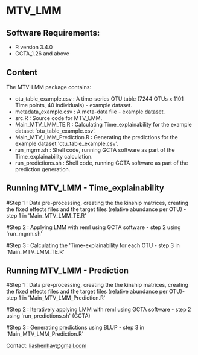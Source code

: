 # MTV_LMM


Software Requirements:
-----------------------

- R version 3.4.0
- GCTA_1.26 and above


Content
-----------------------
The MTV-LMM package contains:
- otu_table_example.csv : A time-series OTU table (7244 OTUs x 1101 Time points, 40 individuals) - example dataset.
- metadata_example.csv : A meta-data file - example dataset. 
- src.R : Source code for MTV_LMM.
- Main_MTV_LMM_TE.R : Calculating Time_explainability for the example dataset 'otu_table_example.csv'.  
- Main_MTV_LMM_Prediction.R : Generating the predictions for the example dataset 'otu_table_example.csv'.
- run_mgrm.sh : Shell code, running GCTA software as part of the Time_explainability calculation.
- run_predictions.sh : Shell code, running GCTA software  as part of the prediction generation.


Running MTV_LMM - Time_explainability
--------------------------
#Step 1 : Data pre-processing, creating the the kinship matrices, creating the fixed effects files and the target files
(relative abundance per OTU) - step 1 in 'Main_MTV_LMM_TE.R' 

#Step 2 : Applying LMM with reml using GCTA software - step 2 using 'run_mgrm.sh' 

#Step 3 : Calculating the 'Time-explainability for each OTU - step 3 in 'Main_MTV_LMM_TE.R' 



Running MTV_LMM - Prediction
--------------------------
#Step 1 : Data pre-processing, creating the the kinship matrices, creating the fixed effects files and the target files (relative abundance per OTU)- step 1 in 'Main_MTV_LMM_Prediction.R'

#Step 2 : Iteratively applying LMM with reml using GCTA software - step 2 using 'run_predictions.sh' (GCTA)

#Step 3 : Generating predictions using BLUP - step 3 in 'Main_MTV_LMM_Prediction.R'

Contact: liashenhav@gmail.com
